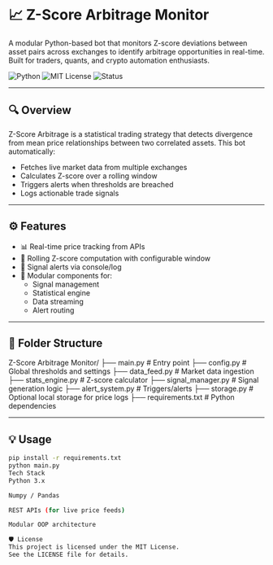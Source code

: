 # 📈 Z-Score Arbitrage Monitor

A modular Python-based bot that monitors Z-score deviations between asset pairs across exchanges to identify arbitrage opportunities in real-time. Built for traders, quants, and crypto automation enthusiasts.

![Python](https://img.shields.io/badge/built_with-python-blue?logo=python&logoColor=white)
![MIT License](https://img.shields.io/badge/license-MIT-green)
![Status](https://img.shields.io/badge/status-active-brightgreen)

---

## 🔍 Overview

Z-Score Arbitrage is a statistical trading strategy that detects divergence from mean price relationships between two correlated assets. This bot automatically:

- Fetches live market data from multiple exchanges
- Calculates Z-score over a rolling window
- Triggers alerts when thresholds are breached
- Logs actionable trade signals

---

## ⚙️ Features

- 📊 Real-time price tracking from APIs
- 📐 Rolling Z-score computation with configurable window
- 🔔 Signal alerts via console/log
- 🧱 Modular components for:
  - Signal management
  - Statistical engine
  - Data streaming
  - Alert routing

---

## 🧩 Folder Structure
Z-Score Arbitrage Monitor/
├── main.py # Entry point
├── config.py # Global thresholds and settings
├── data_feed.py # Market data ingestion
├── stats_engine.py # Z-score calculator
├── signal_manager.py # Signal generation logic
├── alert_system.py # Triggers/alerts
├── storage.py # Optional local storage for price logs
├── requirements.txt # Python dependencies

---

## 💡 Usage

```bash
pip install -r requirements.txt
python main.py
Tech Stack
Python 3.x

Numpy / Pandas

REST APIs (for live price feeds)

Modular OOP architecture

🛡️ License
This project is licensed under the MIT License.
See the LICENSE file for details.
